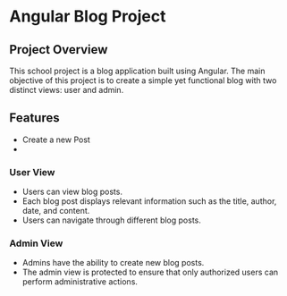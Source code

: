 # Angular Blog Project

## Project Overview

This school project is a blog application built using Angular.
The main objective of this project is to create a simple yet functional blog with two distinct views: user and admin.

## Features

- Create a new Post
-

### User View

- Users can view blog posts.
- Each blog post displays relevant information such as the title, author, date, and content.
- Users can navigate through different blog posts.

### Admin View

- Admins have the ability to create new blog posts.
- The admin view is protected to ensure that only authorized users can perform administrative actions.
